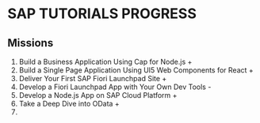 # SAP TUTORIALS PROGRESS

## Missions
1. Build a Business Application Using Cap for Node.js +
2. Build a Single Page Application Using UI5 Web Components for React +
3. Deliver Your First SAP Fiori Launchpad Site +
4. Develop a Fiori Launchpad App with Your Own Dev Tools -
5. Develop a Node.js App on SAP Cloud Platform +
6. Take a Deep Dive into OData +
7.
